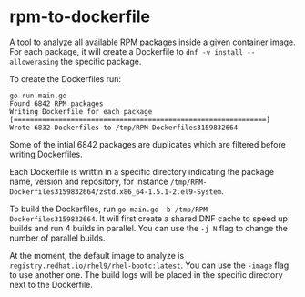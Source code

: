 # rpm-to-dockerfile

A tool to analyze all available RPM packages inside a given container image.
For each package, it will create a Dockerfile to `dnf -y install --allowerasing` the specific package.

To create the Dockerfiles run:
```
go run main.go
Found 6842 RPM packages                                                                             
Writing Dockerfile for each package [==============================================================]
Wrote 6832 Dockerfiles to /tmp/RPM-Dockerfiles3159832664                                            
```
Some of the intial 6842 packages are duplicates which are filtered before writing Dockerfiles.

Each Dockerfile is writtin in a specific directory indicating the package name, version and repository, for instance `/tmp/RPM-Dockerfiles3159832664/zstd.x86_64-1.5.1-2.el9-System`.

To build the Dockerfiles, run `go main.go -b /tmp/RPM-Dockerfiles3159832664`.
It will first create a shared DNF cache to speed up builds and run 4 builds in parallel.
You can use the `-j N` flag to change the number of parallel builds.

At the moment, the default image to analyze is `registry.redhat.io/rhel9/rhel-bootc:latest`.
You can use the `-image` flag to use another one.
The build logs will be placed in the specific directory next to the Dockerfile.
